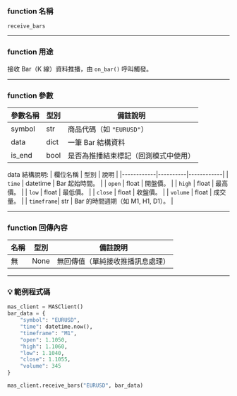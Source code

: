 ### function 名稱

`receive_bars`

---

### function 用途

接收 Bar（K 線）資料推播，由 `on_bar()` 呼叫觸發。

---

### function 參數

| 參數名稱 | 型別  | 備註說明 |
|----------|--------|----------|
| symbol   | str    | 商品代碼（如 `"EURUSD"`） |
| data     | dict   | 一筆 Bar 結構資料 |
| is_end   | bool   | 是否為推播結束標記（回測模式中使用）|


 data 結構說明:
| 欄位名稱   | 型別     | 說明       |
|------------|----------|------------|
| `time`     | datetime | Bar 起始時間。 |
| `open`     | float    | 開盤價。     |
| `high`     | float    | 最高價。     |
| `low`      | float    | 最低價。     |
| `close`    | float    | 收盤價。     |
| `volume`   | float    | 成交量。     |
| `timeframe`| str      | Bar 的時間週期（如 M1, H1, D1）。 |

---

### function 回傳內容

| 名稱   | 型別 | 備註說明                    |
|--------|------|-----------------------------|
| 無     | None | 無回傳值（單純接收推播訊息處理）|

---

### 💡 範例程式碼
```python
mas_client = MASClient()
bar_data = {
    "symbol": "EURUSD",
    "time": datetime.now(),
    "timeframe": "M1",
    "open": 1.1050,
    "high": 1.1060,
    "low": 1.1040,
    "close": 1.1055,
    "volume": 345
}

mas_client.receive_bars("EURUSD", bar_data)